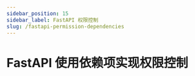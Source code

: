 ```yaml
---
sidebar_position: 15
sidebar_label: FastAPI 权限控制
slug: /fastapi-permission-dependencies
---
```


# FastAPI 使用依赖项实现权限控制

